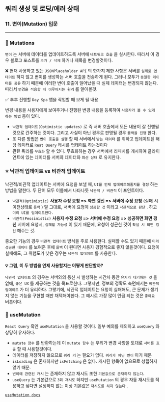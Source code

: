 ## 쿼리 생성 및 로딩/에러 상태
### 11. 변이(Mutation) 입문
---------------------------------------------

### 📌 Mutations

`변이` 는 서버에 데이터를 업데이트하도록 서버에 `네트워크 호출` 을 실시한다. 
따라서 이 경우 블로그 포스트를 `추가 / 삭제` 하거나 제목을 변경할것이다.

❌ 현재 사용하고 있는 `JSONPlaceholder API` 의 한가지 제한 사항은 서버를 `실제로 업데이트` 하지 않고 변이를 생성하는 서버 호출을 전송하게 된다. 그러나 모두가 `동일한 데이터를 공유` 하기 때문에 이러한 변이 호출이 일어났을 때 실제 데이터는 변경되지 않는다.
따라서 `변경을 적용할 때 이루어지는 원리` 를 알아볼것.

✅ 추후 진행할 `Day Spa` 앱을 작업할 때 보게 될 내용

변경 내용을 사용자에게 보여주거나 진행된 변경 내용을 등록하여 `사용자가 볼 수 있게 하는 방법` 등이 있다.
- `낙관적 업데이트(Optimistic updates)` 로 즉 서버 호출에서 모든 내용이 잘 진행될 것으로 간주하는 것이다. 그리고 사실이 아닌 경우로 판명될 경우 `롤백을 진행` 한다.
- 또 다른 방법은 `변이 호출을 실행` 할 때 서버에서 `받는 데이터` 를 취하고 업데이트된 해당 데이터로 `Reat Query` 캐시를 업데이트 하는것이다
- 관련 쿼리를 `무효화` 할 수 있다. 무효화하는 경우 서버에서 리패치를 개시하여 클라이언트에 있는 데이터를 서버의 데이터와 `최신 상태` 로 유지한다.

### ⭐️ 낙관적 업데이트 vs 비관적 업데이트

낙관적/비관적 업데이트는 서버에 요청을 보낼 때, `UI를 언제 업데이트해줄지를 결정` 하는 방법을 말한다.
두 단어 모두 이름에서 나타나듯 `낙관적 / 비관적` 이 포인트이다.

- `낙관적(Optimistic)` 
**사용자 수정 요청 => 화면 갱신 => 서버에 수정 요청** (실패 시 이전상태로 `롤백` )
말 그대로, 서버에 요청이 `성공할 것` 이라고 `낙관적으로 판단` . 하고 `미리 UI를 업데이트한다.`
- `비관적(Pessimistic)` 
**사용자 수정 요청 => 서버에 수정 요청 => 성공하면 화면 갱신**
서버에 요청시, `실패할 가능성` 이 있기 때문에, 요청이 성곤한 것이 `확실 시 되면 갱신` 해주는 것.

> 
중요한 기능의 경우 `비관적 업데이트` 방식을 주로 사용한다. 실패할 수도 있기 때문에 `미리 성공한 데이터` 를 보여준 후에 `롤백` 이 된다면 사용자 경험적으로 좋지 않을것이다.
요청이 실패해도, 그 위험도가 낮은 경우는 `낙관적 업데이트` 를 사용한다.

#### 💡 그럼, 이 두 방법을 언제 사용할지는 어떻게 판단할까?

`낙관적 업데이트` 의 경우는 서버와의 통신 시 발생하는 시간차 동안 `유저가 대기하는 것` 을 없애, `좋은 UX` 를 제공하는 것을 목표로한다. 그렇지만, 정보의 정확도 측면에서는 `비관적 업데이트` 가 더 유리하다.
그렇기에, 낙관적 업데이트는 요청이 실패해도, 큰 문제가 생기지 않는 기능을 구현할 때만 채택해야한다.
그 예시로 가장 많이 언급 되는 것은 `좋아요` 버튼이다.

### 📌 useMutation

`React Query` 훅인 `useMutation` 을 사용할 것이다.
일부 예외를 제외하고 `useQuery` 와 상당히 유사하다.
- `mutate 함수` 를 반환하는데 이 `mutate 함수` 는 우리가 변경 사항을 토대로 `서버를 호출` 할 때 사용할것이다.
- 데이터를 저장하지 않으므로 `쿼리 키` 는 필요가 없다. `쿼리가 아닌 변이` 이기 때문
- `isLoading` 은 존재하지만 `isFetching` 은 없다. 캐시된 항목이 없으므로 성립하지 않기 때문.
- `변이에 관련된 캐시` 는 존재하지 않고 재시도 또한 `기본값으로 존재하지 않는다`.
- `useQuery` 는 기본값으로 `3회 재시도` 하지만 `useMutation` 의 경우 자동 재시도를 적용하고 싶다면 설정하지 않는 이상 기본값은 `재시도를 하지 않는다` .

[`useMutation docs`]


[`useMutation docs`]: (https://tanstack.com/query/latest/docs/react/guides/mutations?from=reactQueryV3&original=https%3A%2F%2Ftanstack.com%2Fquery%2Fv3%2Fdocs%2Fguides%2Fmutations)